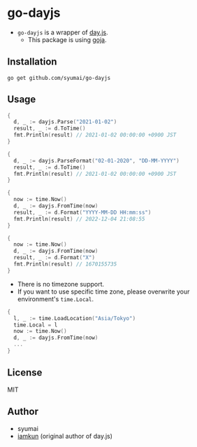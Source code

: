 # go-dayjs

* `go-dayjs` is a wrapper of [day.js](https://day.js.org/).
  - This package is using [goja](https://github.com/dop251/goja).

## Installation

```
go get github.com/syumai/go-dayjs
```

## Usage

```go
{
  d, _ := dayjs.Parse("2021-01-02")
  result, _ := d.ToTime()
  fmt.Println(result) // 2021-01-02 00:00:00 +0900 JST
}

{
  d, _ := dayjs.ParseFormat("02-01-2020", "DD-MM-YYYY")
  result, _ := d.ToTime()
  fmt.Println(result) // 2021-01-02 00:00:00 +0900 JST
}

{
  now := time.Now()
  d, _ := dayjs.FromTime(now)
  result, _ := d.Format("YYYY-MM-DD HH:mm:ss")
  fmt.Println(result) // 2022-12-04 21:08:55
}

{
  now := time.Now()
  d, _ := dayjs.FromTime(now)
  result, _ := d.Format("X")
  fmt.Println(result) // 1670155735
}
```

* There is no timezone support.
* If you want to use specific time zone, please overwrite your environment's `time.Local`.

```go
{
  l, _ := time.LoadLocation("Asia/Tokyo")
  time.Local = l
  now := time.Now()
  d, _ := dayjs.FromTime(now)
  ...
}
```

## License

MIT

## Author

* syumai
* [iamkun](https://github.com/iamkun) (original author of day.js)
